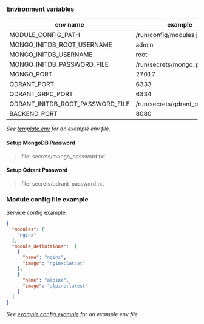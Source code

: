 ### Environment variables

| env name                         | example                      |
|----------------------------------|------------------------------|
| MODULE_CONFIG_PATH               | /run/config/modules.json     |
| MONGO_INITDB_ROOT_USERNAME       | admin                        |
| MONGO_INITDB_USERNAME            | root                         |
| MONGO_INITDB_PASSWORD_FILE       | /run/secrets/mongo_password  |
| MONGO_PORT                       | 27017                        |
| QDRANT_PORT                      | 6333                         |
| QDRANT_GRPC_PORT                 | 6334                         |
| QDRANT_INITDB_ROOT_PASSWORD_FILE | /run/secrets/qdrant_password |
| BACKEND_PORT                     | 8080                         |

_See [template.env](template.env) for an example env file._

#### Setup MongoDB Password

> file: secrets/mongo_password.txt

#### Setup Qdrant Password

> file: secrets/qdrant_password.txt

### Module config file example

Service config example:

```json
{
  "modules": [
    "nginx"
  ],
  "module_definitions":  [
    {
      "name": "nginx",
      "image": "nginx:latest"
    },
    {
      "name": "alpine",
      "image": "alpine:latest"
    }
  ]
}
```

_See [example.config.example](example.config.json) for an example env file._
